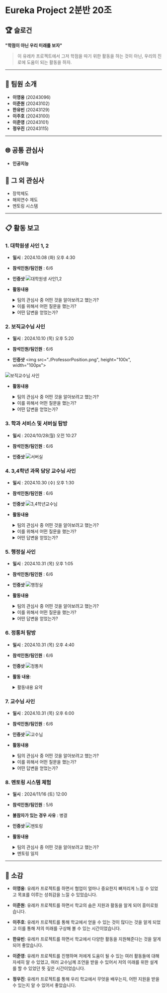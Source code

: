 # Eureka Project 2분반 20조

## 🏆 슬로건
**"학점이 아닌 우리 미래를 보자"**

> 이 유레카 프로젝트에서 그저 학점을 따기 위한 활동을 하는 것이 아닌, 우리의 진로에 도움이 되는 활동을 하자.

---

## 👥 팀원 소개
- **이영웅** (20243096) 
- **이준원** (20243102) 
- **한유빈** (20243129) 
- **이주호** (20243100) 
- **이준영** (20243101) 
- **정우진** (20243115) 

---

## 🌐 공통 관심사
- **인공지능**

## 🌟 그 외 관심사
- 장학제도 
- 해외연수 제도 
- 멘토링 시스템 

---

## 📋 활동 보고
### 1. 대학원생 사인 1, 2 ###
	
- **일시** : 2024.10.08 (화) 오후 4:30

- **참석인원/팀인원** : 6/6

- **인증샷**
![대학원생 사인1,2](./postgraduate.png)

- **활동내용**
  <details><summary> 팀의 관심사 중 어떤 것을 알아보려고 했는가? </summary>
    
  - 인공지능 랩실에 들어가기 위해 수강해야하는 교과목과 비교과 활동, 인공지능 분야로의 진출 대해 학교에서 제공받을 수 있는 혜택, 인공지능 랩실에 들어가기 위한 조건, 학부연구생
  </details> 
  <details><summary> 이를 위해서 어떤 질문을 했는가? </summary>
    
  1. 소속된 랩실(인공지능 랩실)에 가려면 소융대 교과목 중 어떤 교과목을 수강해야할까요?

   2. 설명해주신 교과목들 중 교과목 사이의 선후관계를 알 수 있을까요?

  3. 혹시 교과목만으로 부족하다고 느낄 때 어떤 활동을 해야 좋을지 추천해주실 활동이 있을까요?

  4. 인공지능 분야로 진출하기 위해서 학교에서 제공받을 수 있는 것들이 따로 있을까요?

  5. 랩실에 들어가기 위한 조건과 들어가기 위한 과정은 어떻게 될까요?

  6. 그렇다면 몇 학년 때 학부연구생을 하면 좋을까요?
  </details> 

  <details><summary> 어떤 답변을 얻었는가? </summary>
    
  1. 일단 저희는 인공지능 연구실이니까, 필수적인 교과목을 제외하고, AIX나 데이터과학이 중요해보입니다. 준비해오신 자료에서 정리한 교과목들 모두 인공지능 연구실에 들어오는데 도움이 됩니다. 이외에도 인공지능 교과목들이 점점 생길 것 같은데, 그런게 생기면 듣는게 도움이 많이 될 것 같아요.

  2. 일단 최신기술들은 그래도 어느 정도 베이스를 알고 들으면 좋아서 준비해오신 자료의 교과목 말고도, 인공지능 학부의 다른 인공지능 과목들을 듣는게 훨씬 좋습니다. 컴퓨터 구조 교과 다음에 운영체제를 듣는게 좋습니다. 자료구조나 알고리즘 같은 경우는 프로그래밍 언어가 베이스가 된 다음에 듣는 게 훨씬 좋습니다.

  3. 저희 연구실 자체는 엄청 실력 있는 사람을 뽑는게 아니라 공부하고 싶은 사람들이 와기 떄문에, 공부를 하는 시간이 있습니다. 만약 인공지능에 관심이 있으시면, 여기서 스터디가 많이 진행되고 있을 때 스터디를 진행하는게 더 도움이 많이 될 것 같습니다. 아니면 관심 분야 논문, 유명한 거 하나씩이라도 읽어보고 오면 훨신 유리할 것입니다.

  4. UROP가 조금 혜택이 될 것 같습니다. 연구를 조금 하신 경력이 있으시거나 아니면 대회가 많이 있으니까 대회를 참여하시는게 학사로서는 가져가기 좋은 경력일거 같습니다. 학교에서 해외 보내주는 프로그램도 좋고, 학부연구생을 하면 그게 가장 좋을것 같습니다.

  5. 저희는 잘하거나 기초가 있는 사람만 뽑고자 하는게 아니고, 인공지능을 좀 열심히 연구하고 공부해보고 싶은 분들을 위주로 뽑는 편이라서 일단 가장 먼저 인공지능을 하고 싶다는 마음과 왜 하고 싶은지 같은 생각이 있는 분들을 더 선호합니다. 가장 필요한거는 열정, 의지 같습니다. 학부 연구생 같은 경우는 공부하고 싶은 분들이라면 다 열어놓고 받고 있기도 합니다.

  6. 3학년 2학기 정도가 괜찮은 것 같습니다. 방학에 스터디를 하는 편이여서 방학 기준으로 들어오려면 학기 중에 컨택해야해서, 3학년 2학기 쯤 1년 정도만 하는게 훨씬 좋다고 생각합니다.


  </details> 



### 2. 보직교수님 사인 ###
	
- **일시** : 2024.10.10 (목) 오후 5:20

- **참석인원/팀인원** : 6/6

- **인증샷**
<img src="./ProfessorPosition.png", height="100x", width="100px">

![보직교수님 사인](https://github.com/kookmin-sw-eureka/eureka-2024-220/blob/main/ProfessorPosition.png)

- **활동내용**
  <details><summary> 팀의 관심사 중 어떤 것을 알아보려고 했는가? </summary>
    
  - 경험하면 좋은 비교과 활동, 소프트웨어에서 키울 수 있는 인공지능 관련 능력
  </details> 
  <details><summary> 이를 위해서 어떤 질문을 했는가? </summary>
    
  1. 학교에서 제공해주는 비교과 활동 중 소융대 학생이라면 이것만큼은 꼭 경험해보면 좋겠다는 활동이 있을까요?

   2. 인공지능 관련 개발자가 되기 위해  필요한 능력 중  소프트웨어학부에서는 어떤 능력을 키울 수 있는지?

  </details> 

  <details><summary> 어떤 답변을 얻었는가? </summary>
    
  1. 헤커톤, icpc, 코딩역량인증제도, (여름,겨울)방학에 하는 인턴쉽은 한 번씩 경험해보면 좋겠습니다.

  2. 인공지능을 전공해도 코딩능력이 중요하다. 인공지능 학습 모델을 만들겠다 -> 수학이 중요함, 인공지능을 활용하여 프로그램을 만들겠다. -> 응용 프로그램 개발 능력, 서버 처리 능력이 중요함.

  </details> 

### 3. 학과 서비스 및 서버실 탐방 ###
- **일시** : 2024/10/28(월) 오전 10:27

- **참석인원/팀인원** : 6/6

- **인증샷**
![서버실](https://github.com/kookmin-sw-eureka/eureka-2024-220/blob/main/server.jpg)

### 4. 3,4학년 과목 담당 교수님 사인 ###
- **일시** : 2024.10.30 (수) 오후 1:30

- **참석인원/팀인원** : 6/6

- **인증샷**
![3,4학년교수님](https://github.com/kookmin-sw-eureka/eureka-2024-220/blob/main/34professor.jpeg)

- **활동내용**
  <details><summary> 팀의 관심사 중 어떤 것을 알아보려고 했는가? </summary>
    
  - 교수님이 맡고 계신 자율주행 과목을 듣기 전 수강하면 좋은 과목 
  </details> 
  <details><summary> 이를 위해서 어떤 질문을 했는가? </summary>
    
  - 3,4학년 과목에서 자율주행 과목을 듣기 전 2학년 때 수강하면 도움이 될 수 있는 과목은 무엇인지? 
  </details> 

  <details><summary> 어떤 답변을 얻었는가? </summary>
    
  - 자율주행에 인공지능이 필수적이기에 인공지능에 기초인 선형대수학을 듣고와주면 좋고, 컴퓨터 비전을 사용함으로 기초적인 컴퓨터 비전 능력을 지니고 오면 좋겠습니다. 또한 학생들이 강화학습을 어려워하여 때문에 교과목 수강전 강화학습에 대해서 공부해 오면 많은 도움이 될 수 있다 생각합니다.

  </details> 
### 5. 행정실 사인 ###
- **일시** : 2024.10.31 (목) 오후 1:05

- **참석인원/팀인원** : 6/6

- **인증샷**
![행정실](https://github.com/kookmin-sw-eureka/eureka-2024-220/blob/main/server.jpg)

- **활동내용**
  <details><summary> 팀의 관심사 중 어떤 것을 알아보려고 했는가? </summary>
    
  - 행정실에서 도움 받을 수 있는 활동, 인턴십, 해외 프로그램
  </details> 
  <details><summary> 이를 위해서 어떤 질문을 했는가? </summary>
    
  1.  인턴십 과정은 어떻게 이루어지나요? 

   2. 인턴십은 학년제한 없이 갈 수 있나요?

  3. 행정실에서 어떤 도움을 받을 수 있는지 잘 모르는데, 소식이나 진행중인 프로그램을 어떻게 확인할 수 있을까요? 

  </details> 

  <details><summary> 어떤 답변을 얻었는가? </summary>
    
  1. 인턴십 과정은 잡페어에 참여하여 다양한 회사들의 인턴십 프로그램을 알 수 있고 관심있는 회사와 연결하여 방학 중 인턴십 혹은 학기 중 인턴십을 선택하여 체험할 수 있다.

  2. 인턴십 체험은 주로 3학년 학생들이 많이 하지만 학년에 제한이 따로 있는 것은 아니다.

  3. 주로 행정실 게시판을 통해서 다양한 프로그램과 도움들을 공지하고 있기에 게시판을 잘 확인해주면 많은 도움을 받을 수 있을 것이다. 특히 장학금 부분에서는 학점 장학금 뿐 아니라 외부 활동을 통해서 상을 받거나 다양한 외부활동이 인정되면 우수 장학금을 받을 수 있기에 관심가져주면 좋겠다.

  </details> 

### 6. 정통처 탐방 ###

- **일시** : 2024.10.31 (목) 오후 4:40

- **참석인원/팀인원** : 6/6

- **인증샷**
![정통처](https://github.com/kookmin-sw-eureka/eureka-2024-220/blob/main/ICO.jpg)

- **활동 내용**:
  <details><summary> 활동내용 요약 </summary>

  정보 통신처 소개: 
    1. [정보통신처 ↔ 교육 / 연구 현장] 협업 모델 구축, smart data center 구축(대학 최초), On-Offline 무경계 학습 환경 구축

    2. 정보서비스 가동율(99.98%), 안전한 정보보호 관리체계 구축, ON국민시스템 운영

    3. Smart Platform & IT 서비스

     infra : K* Cloud Center - 차세대 시스템 인프라 구성, wifi 관리, 공동전산실 관리, 공용소프트웨어

     service : 주목할 만한 서비스 - K*Startrack, 경력개발지원단(진로 상담), AIZONE(ms사의 최신 ai교육 강의)
               웹메일, Office365, K*CARD, K*Homepage, 콘텐츠 놀이터

    security : 정보보호 동향
</details>

### 7. 교수님 사인 ###
- **일시** : 2024.10.31 (목) 오후 6:00

- **참석인원/팀인원** : 6/6

- **인증샷**
![교수님](https://github.com/kookmin-sw-eureka/eureka-2024-220/blob/main/professor.png)

- **활동내용**
  <details><summary> 팀의 관심사 중 어떤 것을 알아보려고 했는가? </summary>
    
  - 선형대수학과 앞으로의 수강하려고하는 과목들과의 연관성, 인공지능에 필요한 역량
  </details> 
  <details><summary> 이를 위해서 어떤 질문을 했는가? </summary>
    
  1.  선형대수 과목을 수강한 후 들으면 좋은 과목 혹은 연관성이 깊은 과목들은 무엇인지?

   2. 학부생 단계에서 인공지능 쪽으로 가고 싶다면 무엇을 중점으로 공부해야 하는지와 향상시켰으면 하는 역량은 무엇인가요?
  </details> 

  <details><summary> 어떤 답변을 얻었는가? </summary>
    
  1. 선형대수학은 it분야의 기본이되는 학문으로 대학에서 배우는 수학과목들 모두 중요하므로 잘 배우면 좋겠다. 학생들이 사람이 어떻게 학습하는지에 대해서 먼저 생각했으면 좋을 것 같다.

  2. 결국 인공지능이 학습하는 방식은 인간이 효율적으로 학습하는 방식과 큰 연관이 있기에 먼저 사람이 어떻게 해야 더 효율적으로 학습하는지를 고민해보고 소프트웨어학부생으로서 좋은 데이터를 수집하고 가공할 수 있도록 하면 도움이 될 것 같다. 

  </details> 


### 8. 멘토링 시스템 체험 ###
	
- **일시** : 2024/11/16 (토) 12:00

- **참석인원/팀인원** : 5/6

- **불참자가 있는 경우 사유** : 병결

- **인증샷** 
![멘토링](https://github.com/kookmin-sw-eureka/eureka-2024-220/blob/main/mentoring.png)

- **활동내용**
  <details><summary> 팀의 관심사 중 어떤 것을 알아보려고 했는가? </summary>
    
  - 해외 취직 동향, 휴학 시 공부하면 좋은 것
  </details> 
  <details><summary> 멘토링 일지 </summary>
    
  ![멘토링 일지](https://github.com/kookmin-sw-eureka/eureka-2024-220/blob/main/mentor.pdf)
  </details> 


---
## 💬 소감

- **이영웅**: 
  유레카 프로젝트를 하면서 협업이 얼마나 중요한지 뼈저리게 느낄 수 있었고 목표를 이루는 성취감을 느낄 수 있었습니다.

- **이준원**: 
  유레카 프로젝트를 하면서 학교의 숨은 지원과 활동을 알게 되어 흥미로웠습니다.

- **이주호**: 
  유레카 프로젝트를 통해 학교에서 얻을 수 있는 것이 많다는 것을 알게 되었고 이를 통해 저의 미래를 구상해 볼 수 있는 시간이었습니다.

- **한유빈**: 
  유레카 프로젝트를 하면서 학교에서 다양한 활동을 지원해준다는 것을 알게 되어 좋았습니다.

- **이준영**: 
  유레카 프로젝트를 진행하며 저에게 도움이 될 수 있는 여러 활동들에 대해 자세히 알 수 있었고, 여러 교수님께 조언을 받을 수 있어서 저의 미래를 위한 설계를 할 수 있었던 뜻 깊은 시간이었습니다.

- **정우진**: 
  유레카 프로젝트를 통해 우리 학교에서 무엇을 배우는지, 어떤 지원을 받을 수 있는지 알 수 있어서 좋았습니다.

